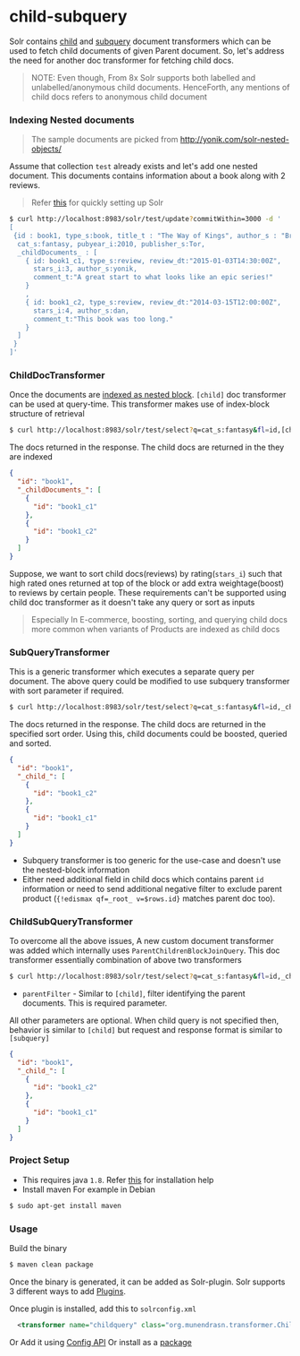 # child-subquery

Solr contains [child](https://lucene.apache.org/solr/guide/8_6/transforming-result-documents.html#child-childdoctransformerfactory) and [subquery](https://lucene.apache.org/solr/guide/8_6/transforming-result-documents.html#subquery) document transformers which can be used to fetch child documents of given Parent document. So, let's address the need for another doc transformer for fetching child docs. 

> NOTE: Even though, From 8x Solr supports both labelled and unlabelled/anonymous child documents. HenceForth, any mentions of child docs refers to anonymous child document

### Indexing Nested documents

> The sample documents are picked from http://yonik.com/solr-nested-objects/

Assume that collection `test` already exists and let's add one nested document. This documents contains information about a book along with 2 reviews.

> Refer [this](https://lucene.apache.org/solr/guide/8_6/solr-tutorial.html) for quickly setting up Solr

```bash
$ curl http://localhost:8983/solr/test/update?commitWithin=3000 -d '
[
 {id : book1, type_s:book, title_t : "The Way of Kings", author_s : "Brandon Sanderson",
  cat_s:fantasy, pubyear_i:2010, publisher_s:Tor,
  _childDocuments_ : [
    { id: book1_c1, type_s:review, review_dt:"2015-01-03T14:30:00Z",
      stars_i:3, author_s:yonik,
      comment_t:"A great start to what looks like an epic series!"
    }
    ,
    { id: book1_c2, type_s:review, review_dt:"2014-03-15T12:00:00Z",
      stars_i:4, author_s:dan,
      comment_t:"This book was too long."
    }
  ]
 }
]'
```

### ChildDocTransformer

Once the documents are [indexed as nested block](https://lucene.apache.org/solr/guide/8_6/indexing-nested-documents.html). `[child]` doc transformer can be used at query-time. This transformer makes use of index-block structure of retrieval
```bash
$ curl http://localhost:8983/solr/test/select?q=cat_s:fantasy&fl=id,[child parentFilter=type_s:book fl=id]
```

The docs returned in the response. The child docs are returned in the they are indexed
```json
{
  "id": "book1",
  "_childDocuments_": [
    {
      "id": "book1_c1"
    },
    {
      "id": "book1_c2"
    }
  ]
}
```

Suppose, we want to sort child docs(reviews) by rating(`stars_i`) such that high rated ones returned at top of the block or add extra weightage(boost) to reviews by certain people. These requirements can't be supported using child doc transformer as it doesn't take any query or sort as inputs

> Especially In E-commerce, boosting, sorting, and querying child docs more common when variants of Products are indexed as child docs

### SubQueryTransformer

This is a generic transformer which executes a separate query per document. The above query could be modified to use subquery transformer with sort parameter if required.

```bash
$ curl http://localhost:8983/solr/test/select?q=cat_s:fantasy&fl=id,_child_:[subquery]&_child_.q={!edismax qf=_root_ v=$rows.id}&_child_.fq=-type_s:book&_child_.sort=stars_i desc
```

The docs returned in the response. The child docs are returned in the specified sort order. Using this, child documents could be boosted, queried and sorted.
```json
{
  "id": "book1",
  "_child_": [
    {
      "id": "book1_c2"
    },
    {
      "id": "book1_c1"
    }
  ]
}
```

* Subquery transformer is too generic for the use-case and doesn't use the nested-block information
* Either need additional field in child docs which contains parent `id` information or need to send additional negative filter to exclude parent product (`{!edismax qf=_root_ v=$rows.id}` matches parent doc too).

### ChildSubQueryTransformer

To overcome all the above issues, A new custom document transformer was added which internally uses `ParentChildrenBlockJoinQuery`.
This doc transformer essentially combination of above two transformers

```bash
$ curl http://localhost:8983/solr/test/select?q=cat_s:fantasy&fl=id,_child_:[childquery]&_child_.parentFilter=type_s:book&_child_.q=*:*&_child_.fq=-type_s:book&_child_.sort=stars_i desc
```

* `parentFilter` - Similar to `[child]`, filter identifying the parent documents. This is required parameter.

All other parameters are optional. When child query is not specified then, behavior is similar to `[child]` but request and response format is similar to `[subquery]`

```json
{
  "id": "book1",
  "_child_": [
    {
      "id": "book1_c2"
    },
    {
      "id": "book1_c1"
    }
  ]
}
```

### Project Setup

* This requires java `1.8`. Refer [this](https://adoptopenjdk.net/installation.html?variant=openjdk8&jvmVariant=hotspot#x64_linux-jdk) for installation help
* Install maven
For example in Debian
```bash
$ sudo apt-get install maven
```

### Usage

Build the binary
```bash
$ maven clean package
```

Once the binary is generated, it can be added as Solr-plugin. Solr supports 3 different ways to add [Plugins](https://lucene.apache.org/solr/guide/8_4/solr-plugins.html#installing-plugins).

Once plugin is installed, add this to `solrconfig.xml`
```xml
  <transformer name="childquery" class="org.munendrasn.transformer.ChildSubQueryAugmenterFactory" />
```

Or Add it using [Config API](https://lucene.apache.org/solr/guide/8_6/config-api.html#advanced-commands-for-components) Or install as a [package](PACKAGE.md)
